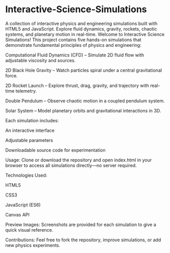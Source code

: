 # Interactive-Science-Simulations
A collection of interactive physics and engineering simulations built with HTML5 and JavaScript. Explore fluid dynamics, gravity, rockets, chaotic systems, and planetary motion in real-time.
Welcome to Interactive Science Simulations! This project contains five hands-on simulations that demonstrate fundamental principles of physics and engineering:

Computational Fluid Dynamics (CFD) – Simulate 2D fluid flow with adjustable viscosity and sources.

2D Black Hole Gravity – Watch particles spiral under a central gravitational force.

2D Rocket Launch – Explore thrust, drag, gravity, and trajectory with real-time telemetry.

Double Pendulum – Observe chaotic motion in a coupled pendulum system.

Solar System – Model planetary orbits and gravitational interactions in 3D.

Each simulation includes:

An interactive <canvas> interface

Adjustable parameters

Downloadable source code for experimentation

Usage:
Clone or download the repository and open index.html in your browser to access all simulations directly—no server required.

Technologies Used:

HTML5

CSS3

JavaScript (ES6)

Canvas API

Preview Images:
Screenshots are provided for each simulation to give a quick visual reference.

Contributions:
Feel free to fork the repository, improve simulations, or add new physics experiments.
